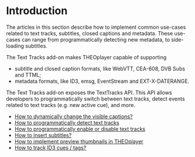 # Introduction

The articles in this section describe how to implement common use-cases related to text tracks, subtitles, closed captions and metadata. These use-cases can range from programmatically detecting new metadata, to side-loading subtitles.

The Text Tracks add-on makes THEOplayer capable of supporting

- subtitle and closed caption formats, like WebVTT, CEA-608, DVB Subs and TTML;
- metadata formats, like ID3, emsg, EventStream and EXT-X-DATERANGE.

The Text Tracks add-on exposes the TextTracks API. This API allows developers to programmatically switch between text tracks, detect events related to text tracks (e.g. new active cue), and more.

- [How to dynamically change the visible captions?](../../how-to-guides/10-texttrack/01-how-to-dynamically-change-the-visible-captions.md)
- [How to programmatically detect text tracks](../../how-to-guides/10-texttrack/02-how-to-programmatically-detect-text-tracks.md)
- [How to programmatically enable or disable text tracks](../../how-to-guides/10-texttrack/03-how-to-programmatically-disable-text-tracks.md)
- [How to insert subtitles?](../../how-to-guides/10-texttrack/04-how-to-insert-subtitles.md)
- [How to implement preview thumbnails in THEOplayer](../../how-to-guides/10-texttrack/05-how-to-implement-preview-thumbnails.md)
- [How to track ID3 cues / tags?](../../how-to-guides/10-texttrack/06-how-to-track-id3-cues-tags.md)
